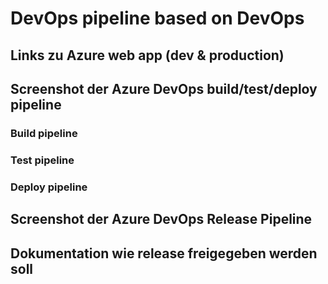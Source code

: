 # DevOps pipeline based on DevOps

## Links zu Azure web app (dev & production)

## Screenshot der Azure DevOps build/test/deploy pipeline

### Build pipeline

### Test pipeline

### Deploy pipeline

## Screenshot der Azure DevOps Release Pipeline

## Dokumentation wie release freigegeben werden soll



